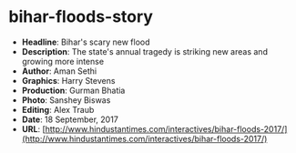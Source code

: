 # bihar-floods-story
- **Headline**: Bihar's scary new flood
- **Description**: The state's annual tragedy is striking new areas and growing more intense
- **Author**: Aman Sethi
- **Graphics**: Harry Stevens
- **Production**: Gurman Bhatia
- **Photo**: Sanshey Biswas
- **Editing**: Alex Traub
- **Date**: 18 September, 2017
- **URL**: [http://www.hindustantimes.com/interactives/bihar-floods-2017/](http://www.hindustantimes.com/interactives/bihar-floods-2017/)
